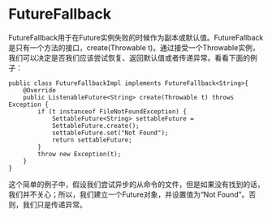 # FutureFallback
FutureFallback用于在Future实例失败的时候作为副本或默认值。FutureFallback是只有一个方法的接口，create(Throwable t)。通过接受一个Throwable实例，我们可以决定是否我们应该尝试恢复、返回默认值或者传递异常。看看下面的例子：
```
public class FutureFallbackImpl implements FutureFallback<String>{
    @Override
    public ListenableFuture<String> create(Throwable t) throws Exception {
        if (t instanceof FileNotFoundException) {
            SettableFuture<String> settableFuture =
            SettableFuture.create();
            settableFuture.set("Not Found");
            return settableFuture;
        }
        throw new Exception(t);
    }
}
```
这个简单的例子中，假设我们尝试异步的从命令的文件，但是如果没有找到的话，我们并不关心；所以，我们建立一个Future对象，并设置值为“Not Found”。否则，我们只是传递异常。
